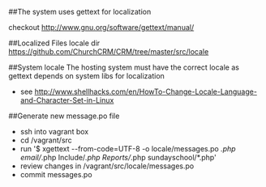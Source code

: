 ##The system uses gettext for localization

checkout http://www.gnu.org/software/gettext/manual/ 

##Localized Files
locale dir https://github.com/ChurchCRM/CRM/tree/master/src/locale

##System locale 
The hosting system must have the correct locale as gettext depends on system libs for localization
- see http://www.shellhacks.com/en/HowTo-Change-Locale-Language-and-Character-Set-in-Linux 


##Generate new message.po file 

- ssh into vagrant box 
- cd /vagrant/src 
- run '$ xgettext --from-code=UTF-8 -o locale/messages.po *.php email/*.php Include/*.php Reports/*.php sundayschool/*.php'
- review changes in /vagrant/src/locale/messages.po 
- commit messages.po
